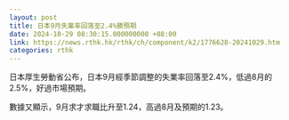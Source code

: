 ```yaml
---
layout: post
title: 日本9月失業率回落至2.4%勝預期
date: 2024-10-29 08:30:15.000000000 +08:00
link: https://news.rthk.hk/rthk/ch/component/k2/1776628-20241029.htm
categories: rthk
---
```


日本厚生勞動省公布，日本9月經季節調整的失業率回落至2.4%，低過8月的2.5%，好過市場預期。

數據又顯示，9月求才求職比升至1.24，高過8月及預期的1.23。
